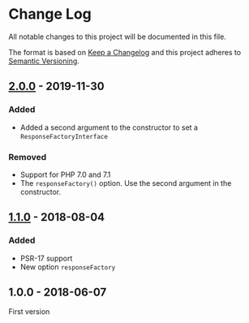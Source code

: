 # Change Log

All notable changes to this project will be documented in this file.

The format is based on [Keep a Changelog](http://keepachangelog.com/)
and this project adheres to [Semantic Versioning](http://semver.org/).

## [2.0.0] - 2019-11-30
### Added
- Added a second argument to the constructor to set a `ResponseFactoryInterface`

### Removed
- Support for PHP 7.0 and 7.1
- The `responseFactory()` option. Use the second argument in the constructor.

## [1.1.0] - 2018-08-04
### Added
- PSR-17 support
- New option `responseFactory`

## 1.0.0 - 2018-06-07
First version

[2.0.0]: https://github.com/middlewares/reporting-logger/compare/v1.1.0...v2.0.0
[1.1.0]: https://github.com/middlewares/reporting-logger/compare/v1.0.0...v1.1.0
